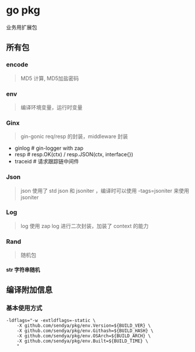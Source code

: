 # go pkg

业务用扩展包

## 所有包

### encode

> MD5 计算, MD5加盐密码

### env

> 编译环境变量，运行时变量

### Ginx

> gin-gonic req/resp 的封装，middleware 封装

- ginlog  # gin-logger with zap
- resp    # resp.OK(ctx) / resp.JSON(ctx, interface{}) 
- traceid # 请求跟踪链中间件

### Json

> json 使用了 std json 和 jsoniter ，编译时可以使用 -tags=jsoniter 来使用 jsoniter

### Log

> log 使用 zap log 进行二次封装，加装了 context 的能力

### Rand

> 随机包

#### str 字符串随机

## 编译附加信息

### 基本使用方式
```
-ldflags="-w -extldflags=-static \
    -X github.com/sendya/pkg/env.Version=${BUILD_VER} \
    -X github.com/sendya/pkg/env.Githash=${BUILD_HASH} \
    -X github.com/sendya/pkg/env.OSArch=${BUILD_ARCH} \
    -X github.com/sendya/pkg/env.Built=${BUILD_TIME} \
    " 
```
